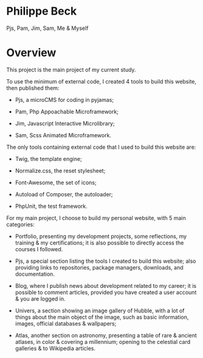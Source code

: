 # Philippe Beck

Pjs, Pam, Jim, Sam, Me & Myself



# Overview

This project is the main project of my current study.


To use the minimum of external code, I created 4 tools to build this website, then published them:

- Pjs, a microCMS for coding in pyjamas;

- Pam, Php Appoachable Microframework;

- Jim, Javascript Interactive Microlibrary;

- Sam, Scss Animated Microframework.



The only tools containing external code that I used to build this website are:

- Twig, the template engine;

- Normalize.css, the reset stylesheet;

- Font-Awesome, the set of icons;

- Autoload of Composer, the autoloader;

- PhpUnit, the test framework.


For my main project, I choose to build my personal website, with 5 main categories:

- Portfolio, presenting my development projects, some reflections, my training & my certifications; it is also possible to directly access the courses I followed.

- Pjs, a special section listing the tools I created to build this website; also providing links to repositories, package managers, downloads, and documentation.

- Blog, where I publish news about development related to my career; it is possible to comment articles, provided you have created a user account & you are logged in.

- Univers, a section showing an image gallery of Hubble, with a lot of things about the main object of the image, such as basic information, images, official databases & wallpapers;

- Atlas, another section on astronomy, presenting a table of rare & ancient atlases, in color & covering a millennium; opening to the celestial card galleries & to Wikipedia articles.
